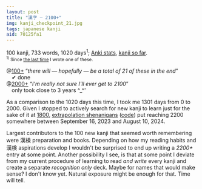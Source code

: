 ```yaml
---
layout: post
title: "漢字 — 2100+"
img: kanji_checkpoint_21.jpg
tags: japanese kanji
aid: 70125fa1
---
```


100 kanji, 733 words, 1020 days<sup>1</sup>; [Anki stats](/assets/img/blog/anki_stats_190928.jpg), [kanji so far](/assets/dl/kanji_checkpoint_21).  
<small><sup>1)</sup> Since [the last time](/a/1f099c17) I wrote one of these.</small>

@[100+](/a/e61bc488) “*there will — hopefully — be a total of 21 of these in the end*”  
 ✔ done  
@[2000+](/a/1f099c17) “*I'm really not sure I'll ever get to 2100*”  
 only took close to 3 years ^_^'

As a comparison to the 1020 days this time, I took me 1301 days from 0 to 2000. Given I stopped to actively search for new kanji to learn just for the sake of it at [1800](/a/bd733663), [extrapolation shenanigans](/assets/img/blog/kanji_predict_2200.png) ([code](https://gist.github.com/IllDepence/372057289bfbe6e8c1e49056f22f965a)) put reaching 2200 somewhere between September 16, 2023 and August 10, 2024.

Largest contributors to the 100 new kanji that seemed worth remembering were <span class="mixlang"><span class="swap" swap="Japan Kanji Aptitude Test"><span class="inner">漢検</span></span></span> preparation and books. Depending on how my reading habits and <span class="mixlang"><span class="swap" swap="Japan Kanji Aptitude Test"><span class="inner">漢検</span></span></span> aspirations develop I wouldn't be surprised to end up writing a *2200+* entry at some point. Another possibility I see, is that at some point I deviate from my current procedure of learning to read *and write* every kanji and create a separate *recognition only* deck. Maybe for names that would make sense? I don't know yet. Natural exposure might be enough for that. Time will tell.
